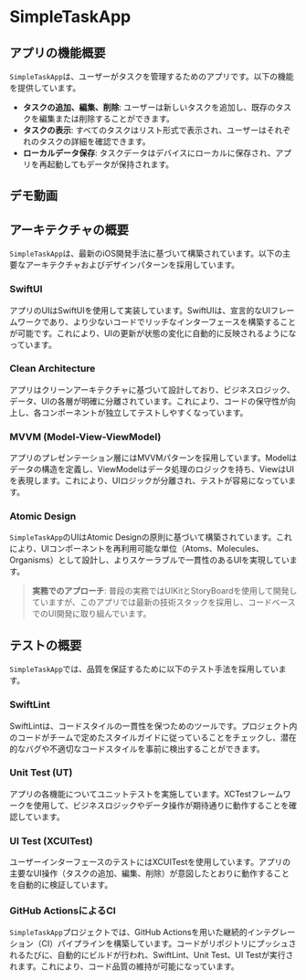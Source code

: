 # SimpleTaskApp

## アプリの機能概要

`SimpleTaskApp`は、ユーザーがタスクを管理するためのアプリです。以下の機能を提供しています。

- **タスクの追加、編集、削除**: ユーザーは新しいタスクを追加し、既存のタスクを編集または削除することができます。
- **タスクの表示**: すべてのタスクはリスト形式で表示され、ユーザーはそれぞれのタスクの詳細を確認できます。
- **ローカルデータ保存**: タスクデータはデバイスにローカルに保存され、アプリを再起動してもデータが保持されます。

## デモ動画


## アーキテクチャの概要

`SimpleTaskApp`は、最新のiOS開発手法に基づいて構築されています。以下の主要なアーキテクチャおよびデザインパターンを採用しています。

### SwiftUI

アプリのUIはSwiftUIを使用して実装しています。SwiftUIは、宣言的なUIフレームワークであり、より少ないコードでリッチなインターフェースを構築することが可能です。これにより、UIの更新が状態の変化に自動的に反映されるようになっています。

### Clean Architecture

アプリはクリーンアーキテクチャに基づいて設計しており、ビジネスロジック、データ、UIの各層が明確に分離されています。これにより、コードの保守性が向上し、各コンポーネントが独立してテストしやすくなっています。

### MVVM (Model-View-ViewModel)

アプリのプレゼンテーション層にはMVVMパターンを採用しています。Modelはデータの構造を定義し、ViewModelはデータ処理のロジックを持ち、ViewはUIを表現します。これにより、UIロジックが分離され、テストが容易になっています。

### Atomic Design

`SimpleTaskApp`のUIはAtomic Designの原則に基づいて構築されています。これにより、UIコンポーネントを再利用可能な単位（Atoms、Molecules、Organisms）として設計し、よりスケーラブルで一貫性のあるUIを実現しています。

> **実務でのアプローチ**: 普段の実務ではUIKitとStoryBoardを使用して開発していますが、このアプリでは最新の技術スタックを採用し、コードベースでのUI開発に取り組んでいます。

## テストの概要

`SimpleTaskApp`では、品質を保証するために以下のテスト手法を採用しています。

### SwiftLint

SwiftLintは、コードスタイルの一貫性を保つためのツールです。プロジェクト内のコードがチームで定めたスタイルガイドに従っていることをチェックし、潜在的なバグや不適切なコードスタイルを事前に検出することができます。

### Unit Test (UT)

アプリの各機能についてユニットテストを実施しています。XCTestフレームワークを使用して、ビジネスロジックやデータ操作が期待通りに動作することを確認しています。

### UI Test (XCUITest)

ユーザーインターフェースのテストにはXCUITestを使用しています。アプリの主要なUI操作（タスクの追加、編集、削除）が意図したとおりに動作することを自動的に検証しています。

### GitHub ActionsによるCI

`SimpleTaskApp`プロジェクトでは、GitHub Actionsを用いた継続的インテグレーション（CI）パイプラインを構築しています。コードがリポジトリにプッシュされるたびに、自動的にビルドが行われ、SwiftLint、Unit Test、UI Testが実行されます。これにより、コード品質の維持が可能になっています。
